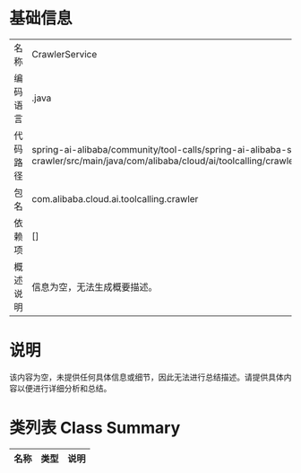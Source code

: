 # 基础信息

|      |      |
|------|------|
| 名称 | CrawlerService |
| 编码语言 | .java |
| 代码路径 | spring-ai-alibaba/community/tool-calls/spring-ai-alibaba-starter-tool-calling-crawler/src/main/java/com/alibaba/cloud/ai/toolcalling/crawler/CrawlerService.java |
| 包名 | com.alibaba.cloud.ai.toolcalling.crawler |
| 依赖项 | [] |
| 概述说明 | 信息为空，无法生成概要描述。 |

# 说明

该内容为空，未提供任何具体信息或细节，因此无法进行总结描述。请提供具体内容以便进行详细分析和总结。

# 类列表 Class Summary

| 名称   | 类型  | 说明 |
|-------|------|-------------|




